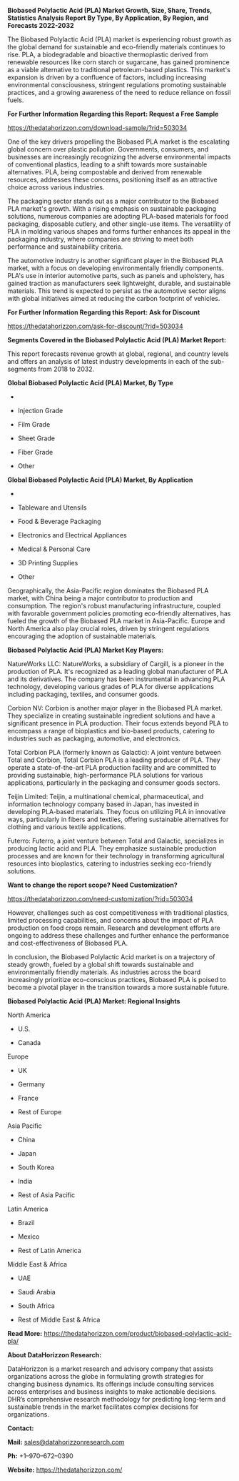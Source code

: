 **Biobased Polylactic Acid (PLA) Market Growth, Size, Share, Trends,
Statistics Analysis Report By Type, By Application, By Region, and
Forecasts 2022-2032**

The Biobased Polylactic Acid (PLA) market is experiencing robust growth
as the global demand for sustainable and eco-friendly materials
continues to rise. PLA, a biodegradable and bioactive thermoplastic
derived from renewable resources like corn starch or sugarcane, has
gained prominence as a viable alternative to traditional petroleum-based
plastics. This market's expansion is driven by a confluence of factors,
including increasing environmental consciousness, stringent regulations
promoting sustainable practices, and a growing awareness of the need to
reduce reliance on fossil fuels.

**For Further Information Regarding this Report: Request a Free Sample**

<https://thedatahorizzon.com/download-sample/?rid=503034>

One of the key drivers propelling the Biobased PLA market is the
escalating global concern over plastic pollution. Governments,
consumers, and businesses are increasingly recognizing the adverse
environmental impacts of conventional plastics, leading to a shift
towards more sustainable alternatives. PLA, being compostable and
derived from renewable resources, addresses these concerns, positioning
itself as an attractive choice across various industries.

The packaging sector stands out as a major contributor to the Biobased
PLA market's growth. With a rising emphasis on sustainable packaging
solutions, numerous companies are adopting PLA-based materials for food
packaging, disposable cutlery, and other single-use items. The
versatility of PLA in molding various shapes and forms further enhances
its appeal in the packaging industry, where companies are striving to
meet both performance and sustainability criteria.

The automotive industry is another significant player in the Biobased
PLA market, with a focus on developing environmentally friendly
components. PLA's use in interior automotive parts, such as panels and
upholstery, has gained traction as manufacturers seek lightweight,
durable, and sustainable materials. This trend is expected to persist as
the automotive sector aligns with global initiatives aimed at reducing
the carbon footprint of vehicles.

**For Further Information Regarding this Report: Ask for Discount**

<https://thedatahorizzon.com/ask-for-discount/?rid=503034>

**Segments Covered in the Biobased Polylactic Acid (PLA) Market
Report:**

This report forecasts revenue growth at global, regional, and country
levels and offers an analysis of latest industry developments in each of
the sub-segments from 2018 to 2032.

**Global Biobased Polylactic Acid (PLA) Market, By Type**

-   

-   Injection Grade

-   Film Grade

-   Sheet Grade

-   Fiber Grade

-   Other

**Global Biobased Polylactic Acid (PLA) Market, By Application**

-   

-   Tableware and Utensils

-   Food & Beverage Packaging

-   Electronics and Electrical Appliances

-   Medical & Personal Care

-   3D Printing Supplies

-   Other

Geographically, the Asia-Pacific region dominates the Biobased PLA
market, with China being a major contributor to production and
consumption. The region's robust manufacturing infrastructure, coupled
with favorable government policies promoting eco-friendly alternatives,
has fueled the growth of the Biobased PLA market in Asia-Pacific. Europe
and North America also play crucial roles, driven by stringent
regulations encouraging the adoption of sustainable materials.

**Biobased Polylactic Acid (PLA) Market Key Players:**

NatureWorks LLC: NatureWorks, a subsidiary of Cargill, is a pioneer in
the production of PLA. It's recognized as a leading global manufacturer
of PLA and its derivatives. The company has been instrumental in
advancing PLA technology, developing various grades of PLA for diverse
applications including packaging, textiles, and consumer goods.

Corbion NV: Corbion is another major player in the Biobased PLA market.
They specialize in creating sustainable ingredient solutions and have a
significant presence in PLA production. Their focus extends beyond PLA
to encompass a range of bioplastics and bio-based products, catering to
industries such as packaging, automotive, and electronics.

Total Corbion PLA (formerly known as Galactic): A joint venture between
Total and Corbion, Total Corbion PLA is a leading producer of PLA. They
operate a state-of-the-art PLA production facility and are committed to
providing sustainable, high-performance PLA solutions for various
applications, particularly in the packaging and consumer goods sectors.

Teijin Limited: Teijin, a multinational chemical, pharmaceutical, and
information technology company based in Japan, has invested in
developing PLA-based materials. They focus on utilizing PLA in
innovative ways, particularly in fibers and textiles, offering
sustainable alternatives for clothing and various textile applications.

Futerro: Futerro, a joint venture between Total and Galactic,
specializes in producing lactic acid and PLA. They emphasize sustainable
production processes and are known for their technology in transforming
agricultural resources into bioplastics, catering to industries seeking
eco-friendly solutions.

**Want to change the report scope? Need Customization?**

<https://thedatahorizzon.com/need-customization/?rid=503034>

However, challenges such as cost competitiveness with traditional
plastics, limited processing capabilities, and concerns about the impact
of PLA production on food crops remain. Research and development efforts
are ongoing to address these challenges and further enhance the
performance and cost-effectiveness of Biobased PLA.

In conclusion, the Biobased Polylactic Acid market is on a trajectory of
steady growth, fueled by a global shift towards sustainable and
environmentally friendly materials. As industries across the board
increasingly prioritize eco-conscious practices, Biobased PLA is poised
to become a pivotal player in the transition towards a more sustainable
future.

**Biobased Polylactic Acid (PLA) Market: Regional Insights**

North America

-   U.S.

-   Canada

Europe

-   UK

-   Germany

-   France

-   Rest of Europe

Asia Pacific

-   China

-   Japan

-   South Korea

-   India

-   Rest of Asia Pacific

Latin America

-   Brazil

-   Mexico

-   Rest of Latin America

Middle East & Africa

-   UAE

-   Saudi Arabia

-   South Africa

-   Rest of Middle East & Africa

**Read More:**
<https://thedatahorizzon.com/product/biobased-polylactic-acid-pla/>

**About DataHorizzon Research:**

DataHorizzon is a market research and advisory company that assists
organizations across the globe in formulating growth strategies for
changing business dynamics. Its offerings include consulting services
across enterprises and business insights to make actionable decisions.
DHR’s comprehensive research methodology for predicting long-term and
sustainable trends in the market facilitates complex decisions for
organizations.

**Contact:**

**Mail:** <sales@datahorizzonresearch.com>

**Ph:** +1–970–672–0390

**Website:** <https://thedatahorizzon.com/>
